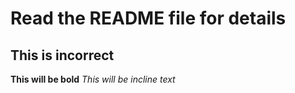 # Read the README file for details 
## This is incorrect 
**This will be bold**
*This will be incline text*

